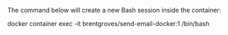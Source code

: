 The command below will create a new Bash session inside the container:

docker container exec -it  brentgroves/send-email-docker:1 /bin/bash

